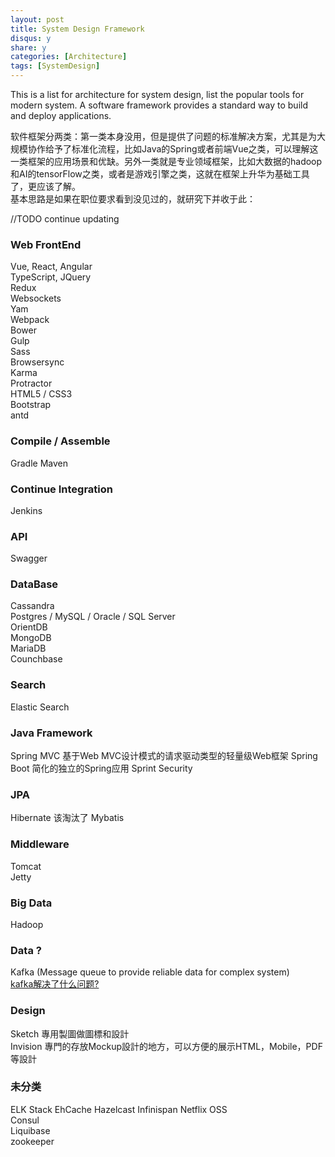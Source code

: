 ```yaml
---
layout: post
title: System Design Framework
disqus: y
share: y
categories: [Architecture]
tags: [SystemDesign]
---
```


This is a list for architecture for system design, list the popular tools for modern system.
A software framework provides a standard way to build and deploy applications. 

软件框架分两类：第一类本身没用，但是提供了问题的标准解决方案，尤其是为大规模协作给予了标准化流程，比如Java的Spring或者前端Vue之类，可以理解这一类框架的应用场景和优缺。另外一类就是专业领域框架，比如大数据的hadoop和AI的tensorFlow之类，或者是游戏引擎之类，这就在框架上升华为基础工具了，更应该了解。  
基本思路是如果在职位要求看到没见过的，就研究下并收于此：

//TODO continue updating

### Web FrontEnd
Vue, React, Angular  
TypeScript, JQuery  
Redux  
Websockets  
Yam  
Webpack  
Bower  
Gulp  
Sass  
Browsersync  
Karma  
Protractor  
HTML5 / CSS3  
Bootstrap  
antd

### Compile / Assemble
Gradle
Maven

### Continue Integration
Jenkins

### API
Swagger

### DataBase
Cassandra  
Postgres / MySQL / Oracle / SQL Server  
OrientDB  
MongoDB  
MariaDB  
Counchbase  

### Search
Elastic Search

### Java Framework
Spring MVC 基于Web MVC设计模式的请求驱动类型的轻量级Web框架
Spring Boot 简化的独立的Spring应用
Sprint Security

### JPA
Hibernate 该淘汰了
Mybatis

### Middleware
Tomcat  
Jetty

### Big Data
Hadoop

### Data ?
Kafka (Message queue to provide reliable data for complex system)  
[kafka解决了什么问题?](https://www.zhihu.com/question/53331259)

### Design
Sketch 專用製圖做圖標和設計  
Invision 專門的存放Mockup設計的地方，可以方便的展示HTML，Mobile，PDF等設計  

### 未分类
ELK Stack
EhCache
Hazelcast
Infinispan
Netflix OSS  
Consul  
Liquibase  
zookeeper



